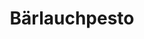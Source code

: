 ---
layout: recipe
title: Bärlauchpesto
vegan: true
dish: Dips

tags:
- Vegan
- Dip

categories: Dips

ingredients:
- 500g Bärlauch
- 100g Parmesan
- 75g Pinienkerne
- 250ml Olivenöl
- Weißer Pfeffer
- Meeressalz

directions:
- Pinienkerne ohne Zugabe von Öl anrösten.
- Alle Zutaten in den Mixer geben und vermischen, mit Salz und Pfeffer abschmecken.
---